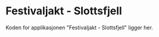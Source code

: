 Festivaljakt - Slottsfjell
================

Koden for applikasjonen "Festivaljakt - Slottsfjell" ligger her. 


